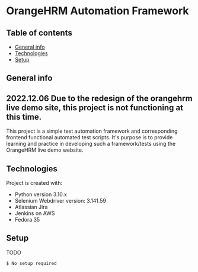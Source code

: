 # OrangeHRM Automation Framework

## Table of contents
* [General info](#general-info)
* [Technologies](#technologies)
* [Setup](#setup)

## General info
## 2022.12.06 Due to the redesign of the orangehrm live demo site, this project is not functioning at this time.
This project is a simple test automation framework and corresponding frontend functional automated test scripts. It's purpose is to provide learning and practice 
in developing such a framework/tests using the OrangeHRM live demo website. 
	
## Technologies
Project is created with:
* Python version 3.10.x
* Selenium Webdriver version: 3.141.59
* Atlassian Jira
* Jenkins on AWS
* Fedora 35
	
## Setup
TODO

```
$ No setup required
```
